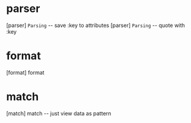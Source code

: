 # parser

[parser] `Parsing` -- save :key to attributes
[parser] `Parsing` -- quote with :key

# format

[format] format

# match

[match] match -- just view data as pattern
